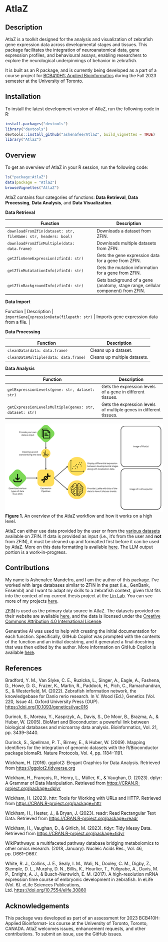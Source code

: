 
# AtlaZ

## Description

AtlaZ is a toolkit designed for the analysis and visualization of
zebrafish gene expression data across developmental stages and tissues.
This package facilitates the integration of neuroanatomical data, gene
expression profiles, and behavioural assays, enabling researchers to
explore the neurological underpinnings of behavior in zebrafish.

It is built as an R package, and is currently being developed as a part
of a course project for [BCB410H1: Applied
Bioinformatics](https://artsci.calendar.utoronto.ca/course/bcb410h1)
during the Fall 2023 semester at the University of Toronto.

## Installation

To install the latest development version of AtlaZ, run the following
code in R:

``` r
install.packages("devtools")
library("devtools")
devtools::install_github("ashenafee/AtlaZ", build_vignettes = TRUE)
library("AtlaZ")
```

## Overview

To get an overview of AtlaZ in your R session, run the following code:

``` r
ls("package:AtlaZ")
data(package = "AtlaZ")
browseVignettes("AtlaZ")
```

AtlaZ contains four categories of functions: **Data Retrieval**, **Data
Processing**, **Data Analysis**, and **Data Visualization**.

**Data Retrieval**

| Function                                                       | Description                                                                     |
|----------------------------------------------------------------|---------------------------------------------------------------------------------|
| `downloadFromZfin(dataset: str, fileName: str, headers: bool)` | Downloads a dataset from ZFIN.                                                  |
| `downloadFromZfinMultiple(data: data.frame)`                   | Downloads multiple datasets from ZFIN.                                          |
| `getZfinGeneExpression(zfinId: str)`                           | Gets the gene expression data for a gene from ZFIN.                             |
| `getZfinMutatationInfo(zfinId: str)`                           | Gets the mutation information for a gene from ZFIN.                             |
| `getZfinBackgroundInfo(zfinId: str)`                           | Gets background of a gene (anatomy, stage range, cellular component) from ZFIN. |

**Data Import**

Function \| Description \|  
`importGeneExpressionData(filepath: str)` \| Imports gene expression
data from a file. \|

**Data Processing**

| Function                              | Description                  |
|---------------------------------------|------------------------------|
| `cleanData(data: data.frame)`         | Cleans up a dataset.         |
| `cleanDataMultiple(data: data.frame)` | Cleans up multiple datasets. |

**Data Analysis**

| Function                                                | Description                                                        |
|---------------------------------------------------------|--------------------------------------------------------------------|
| `getExpressionLevels(gene: str, dataset: str)`          | Gets the expression levels of a gene in different tissues.         |
| `getExpressionLevelsMultiple(genes: str, dataset: str)` | Gets the expression levels of multiple genes in different tissues. |

![Overview](./inst/extdata/MANDEFRO_A_A1.png) **Figure 1.** An overview
of the AtlaZ workflow and how it works on a high level.

AtlaZ can either use data provided by the user or from the [various
datasets](https://zfin.org/downloads) available on ZFIN. If data is
provided as input (i.e., it’s from the user and **not** from ZFIN), it
must be cleaned up and formatted first before it can be used by AtlaZ.
More on this data formatting is available [here](./docs/input.md). The
LLM output portion is a work-in-progress.

## Contributions

My name is Ashenafee Mandefro, and I am the author of this package. I’ve
worked with large databases similar to ZFIN in the past (i.e., GenBank,
Ensembl) and I want to adapt my skills to a zebrafish context, given
that fits into the context of my current thesis project at the [Lin
Lab](https://lin.csb.utoronto.ca/). You can see more of my projects
[here](https://github.com/ashenafee).

[ZFIN](https://www.zfin.org) is used as the primary data source in
AtlaZ. The datasets provided on their website are available
[here](https://zfin.org/downloads), and the data is licensed under the
[Creative Commons Attribution 4.0 International
License](https://creativecommons.org/licenses/by/4.0/).

Generative AI was used to help with creating the initial documentation
for each function. Specifically, GitHub Copilot was prompted with the
contents of the function and an initial docstring, and it generated a
final docstring that was then edited by the author. More information on
GitHub Copilot is available [here](https://copilot.github.com/).

## References

Bradford, Y. M., Van Slyke, C. E., Ruzicka, L., Singer, A., Eagle, A.,
Fashena, D., Howe, D. G., Frazer, K., Martin, R., Paddock, H., Pich, C.,
Ramachandran, S., & Westerfield, M. (2022). Zebrafish information
network, the knowledgebase for Danio rerio research. In V. Wood (Ed.),
Genetics (Vol. 220, Issue 4). Oxford University Press (OUP).
<https://doi.org/10.1093/genetics/iyac016>

Durinck, S., Moreau, Y., Kasprzyk, A., Davis, S., De Moor, B., Brazma,
A., & Huber, W. (2005). BioMart and Bioconductor: a powerful link
between biological databases and microarray data analysis.
Bioinformatics, Vol. 21, pp. 3439–3440.

Durinck, S., Spellman, P. T., Birney, E., & Huber, W. (2009). Mapping
identifiers for the integration of genomic datasets with the
R/Bioconductor package biomaRt. Nature Protocols, Vol. 4, pp. 1184–1191.

Wickham, H. (2016). ggplot2: Elegant Graphics for Data Analysis.
Retrieved from <https://ggplot2.tidyverse.org>

Wickham, H., François, R., Henry, L., Müller, K., & Vaughan, D. (2023).
dplyr: A Grammar of Data Manipulation. Retrieved from
<https://CRAN.R-project.org/package=dplyr>

Wickham, H. (2023). httr: Tools for Working with URLs and HTTP.
Retrieved from <https://CRAN.R-project.org/package=httr>

Wickham, H., Hester, J., & Bryan, J. (2023). readr: Read Rectangular
Text Data. Retrieved from <https://CRAN.R-project.org/package=readr>

Wickham, H., Vaughan, D., & Girlich, M. (2023). tidyr: Tidy Messy Data.
Retrieved from <https://CRAN.R-project.org/package=tidyr>

WikiPathways: a multifaceted pathway database bridging metabolomics to
other omics research. (2018, January). Nucleic Acids Res., Vol. 46,
pp. D661–D667.

White, R. J., Collins, J. E., Sealy, I. M., Wali, N., Dooley, C. M.,
Digby, Z., Stemple, D. L., Murphy, D. N., Billis, K., Hourlier, T.,
Füllgrabe, A., Davis, M. P., Enright, A. J., & Busch-Nentwich, E. M.
(2017). A high-resolution mRNA expression time course of embryonic
development in zebrafish. In eLife (Vol. 6). eLife Sciences
Publications, Ltd. <https://doi.org/10.7554/elife.30860>

## Acknowledgements

This package was developed as part of an assessment for 2023 BCB410H:
Applied Bioinformat- ics course at the University of Toronto, Toronto,
CANADA. AtlaZ welcomes issues, enhancement requests, and other
contributions. To submit an issue, use the GitHub issues.

